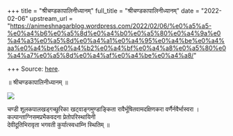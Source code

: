 +++
title = "श्रीचण्डकापालिनीध्यानम्"
full_title = "श्रीचण्डकापालिनीध्यानम्"
date = "2022-02-06"
upstream_url = "https://animeshnagarblog.wordpress.com/2022/02/06/%e0%a5%a5-%e0%a4%b6%e0%a5%8d%e0%a4%b0%e0%a5%80%e0%a4%9a%e0%a4%a3%e0%a5%8d%e0%a4%a1%e0%a4%95%e0%a4%be%e0%a4%aa%e0%a4%be%e0%a4%b2%e0%a4%bf%e0%a4%a8%e0%a5%80%e0%a4%a7%e0%a5%8d%e0%a4%af%e0%a4%be%e0%a4%a8/"

+++
Source: [here](https://animeshnagarblog.wordpress.com/2022/02/06/%e0%a5%a5-%e0%a4%b6%e0%a5%8d%e0%a4%b0%e0%a5%80%e0%a4%9a%e0%a4%a3%e0%a5%8d%e0%a4%a1%e0%a4%95%e0%a4%be%e0%a4%aa%e0%a4%be%e0%a4%b2%e0%a4%bf%e0%a4%a8%e0%a5%80%e0%a4%a7%e0%a5%8d%e0%a4%af%e0%a4%be%e0%a4%a8/).

॥ श्रीचण्डकापालिनीध्यानम् ॥

![](https://animeshnagarblog.files.wordpress.com/2022/02/img_20211126_19325948273699811621622.jpg?w=736)

चण्डी शूलकपालखड्गच्छुरिका खट्वाङ्गमुण्डाङ्किता रावैर्भूषितवामदक्षिणकरा वर्णैर्नवैर्भास्वरा । कल्पान्ताग्निसमप्रभैकवदना प्रेतोपरिस्थायिनी  
देवीदूतिभिरावृता भगवती कुर्यात्स्वधाम्नि स्थितिम् ॥

